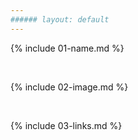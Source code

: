 ```yaml
---
###### layout: default
---
```


{% include 01-name.md %}

<br>

{% include 02-image.md %}

<br>

{% include 03-links.md %}

